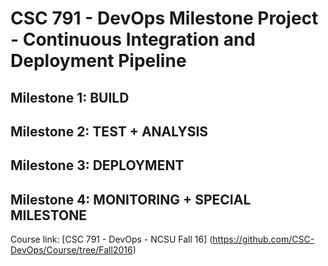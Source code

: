 # CSC 791 - DevOps Milestone Project - Continuous Integration and Deployment Pipeline

## Milestone 1: BUILD

## Milestone 2: TEST + ANALYSIS

## Milestone 3: DEPLOYMENT

## Milestone 4: MONITORING + SPECIAL MILESTONE


Course link: [CSC 791 - DevOps - NCSU Fall 16] (https://github.com/CSC-DevOps/Course/tree/Fall2016)



